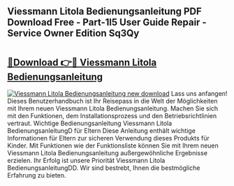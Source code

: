## Viessmann Litola Bedienungsanleitung PDF Download Free - Part-1l5 User Guide Repair - Service Owner Edition Sq3Qy

# <h2><a href="http://df4u9d.blite.top/?on=Viessmann+Litola+Bedienungsanleitung">🔗Download 👉🔴 Viessmann Litola Bedienungsanleitung</a></h2>

[![Viessmann Litola Bedienungsanleitung new download](https://i.imgur.com/lujVjoI.png)](http://df4u9d.blite.top/?on=Viessmann+Litola+Bedienungsanleitung)
Lass uns anfangen! Dieses Benutzerhandbuch ist Ihr Reisepass in die Welt der Möglichkeiten mit Ihrem neuen Viessmann Litola Bedienungsanleitung. Machen Sie sich mit den Funktionen, dem Installationsprozess und den Betriebsrichtlinien vertraut. Wichtige Bedienungsanleitung Viessmann Litola BedienungsanleitungD für Eltern Diese Anleitung enthält wichtige Informationen für Eltern zur sicheren Verwendung dieses Produkts für Kinder. Mit Funktionen wie der Funktionsliste können Sie mit Ihrem neuen Viessmann Litola Bedienungsanleitung außergewöhnliche Ergebnisse erzielen. Ihr Erfolg ist unsere Priorität Viessmann Litola BedienungsanleitungDD. Wir sind bestrebt, Ihnen die bestmögliche Erfahrung zu bieten.
